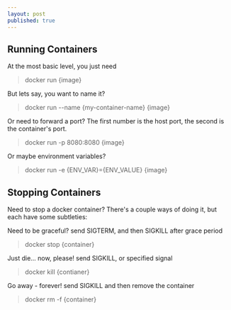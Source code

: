 ```yaml
---
layout: post
published: true
---
```


## Running Containers
At the most basic level, you just need
> docker run {image}

But lets say, you want to name it?
> docker run --name {my-container-name} {image}

Or need to forward a port? The first number is the host port, the second is the container's port.
> docker run -p 8080:8080 {image}

Or maybe environment variables?
> docker run -e {ENV_VAR}={ENV_VALUE} {image}

## Stopping Containers
Need to stop a docker container? There's a couple ways of doing it, but each have some subtleties:

Need to be graceful? send SIGTERM, and then SIGKILL after grace period
> docker stop {container}

Just die... now, please! send SIGKILL, or specified signal
> docker kill {contianer}

Go away - forever! send SIGKILL and then remove the container
> docker rm -f {container}